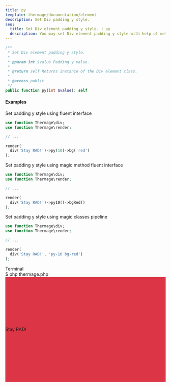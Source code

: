```yaml
---
title: py
template: thermage/documentation/element
description: Set Div padding y style.
seo:
  title: Set Div element padding y style. | py
  description: You may set Div element padding y style with help of method py
---
```


```php
/**
 * Set Div element padding y style.
 *
 * @param int $value Padding y value.
 *
 * @return self Returns instance of the Div element class.
 *
 * @access public
 */
public function py(int $value): self
```

#### Examples

Set padding y style using fluent interface
```php
use function Thermage\div;
use function Thermage\render;

// ...

render(
  div('Stay RAD!')->py(10)->bg('red')
);
```

Set padding y style using magic method fluent interface
```php
use function Thermage\div;
use function Thermage\render;

// ...

render(
  div('Stay RAD!')->py10()->bgRed()
);
```

Set padding y style using magic classes pipeline
```php
use function Thermage\div;
use function Thermage\render;

// ...

render(
  div('Stay RAD!', 'py-10 bg-red')
);
```

<div class="terminal">
  <div class="terminal-header">Terminal</div>
  <div class="terminal-body">
    <div class="terminal-command">$ php thermage.php</div>
    <div class="el-div" style="padding-top: 156px; padding-bottom: 156px; align-items: center; display: flex; background: #dc3545; width: auto; text-align: left;">Stay RAD!</div>
  </div>
</div>